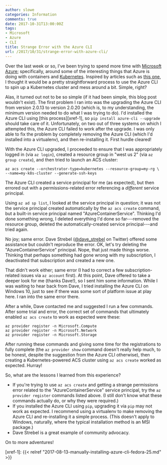 ```yaml
---
author: slowe
categories: Information
comments: true
date: 2017-10-31T13:00:00Z
tags:
- Microsoft
- Azure
- CLI
title: Strange Error with the Azure CLI
url: /2017/10/31/strange-error-with-azure-cli/
---
```


Over the last week or so, I've been trying to spend more time with [Microsoft Azure][link-3]; specifically, around some of the interesting things that Azure is doing with containers and [Kubernetes][link-4]. Inspired by articles such as [this one][link-1], I thought it would be a pretty straightforward process to use the Azure CLI to spin up a Kubernetes cluster and mess around a bit. Simple, right?<!--more-->

Alas, it turned out not to be so simple (if it had been simple, this blog post wouldn't exist). The first problem I ran into was the upgrading the Azure CLI from version 2.0.13 to version 2.0.20 (which is, to my understanding, the minimum version needed to do what I was trying to do). I'd installed the Azure CLI using [this process][xref-1], so `pip install azure-cli --upgrade` should take care of it. Unfortunately, on two out of three systems on which I attempted this, the Azure CLI failed to work after the upgrade. I was only able to fix the problem by completely removing the Azure CLI (which I'd installed into a virtualenv), and then re-installing it. First hurdle cleared!

With the Azure CLI upgraded, I proceeded to ensure that I was appropriately logged in (via `az login`), created a resource group in "west us 2" (via `az group create`), and then tried to launch an ACS cluster:

    az acs create --orchestrator-type=kubernetes --resource-group=my-rg \
    --name=my-k8s-cluster --generate-ssh-keys

The Azure CLI created a service principal for me (as expected), but then errored out with a permissions-related error referencing a _different_ service principal.

Using `az ad sp list`, I looked at the service principal in question; it was not the service principal created automatically by the `az acs create` command, but a built-in service principal named "AzureContainerService". Thinking I'd done something wrong, I deleted everything I'd done so far---removed the resource group, deleted the automatically-created service principal---and tried again.

No joy; same error. Dave Strebel ([@dave_strebel][link-2] on Twitter) offered some assistance but couldn't reproduce the error. OK, let's try deleting the "AzureContainerService" principal. Nope, that just made things worse. Thinking that perhaps something had gone wrong with my subscription, I deactivated that subscription and created a new one.

That didn't work either; same error (I had to correct a few subscription-related issues via `az account` first). At this point, Dave offered to take a deeper look for me (thanks Dave!), so I sent him some information. While I was waiting to hear back from Dave, I tried installing the Azure CLI on Windows 10, just to see if there was some sort of platform issue at play here. I ran into the same error there.

After a while, Dave contacted me and suggested I run a few commands. After some trial and error, the correct set of commands that ultimately enabled `az acs create` to work as expected were these:

    az provider register -n Microsoft.Compute
    az provider register -n Microsoft.Network
    az provider register -n Microsoft.Storage

After running these commands and giving some time for the registrations to fully complete (the `az provider show` command doesn't really help much, to be honest, despite the suggestion from the Azure CLI otherwise), then creating a Kubernetes-powered ACS cluster using `az acs create` worked as expected. Hurray!

So, what are the lessons I learned from this experience?

* If you're trying to use `az acs create` and getting a strange permissions error related to the "AzureContainerService" service principal, try the `az provider register` commands listed above. (I still don't know what these commands actually do, or why they were required.)
* If you installed the Azure CLI using `pip`, upgrading it via `pip` may not work as expected. I recommend using a virtualenv to make removing the Azure CLI and re-installing it a simple process. (This doesn't apply to Windows, naturally, where the typical installation method is an MSI package.)
* Dave Strebel is a great example of community advocacy.

On to more adventures!



[link-1]: http://hypernephelist.com/2017/10/17/getting-started-with-traefik-and-k8s-using-acs.html
[link-2]: https://twitter.com/dave_strebel
[link-3]: https://azure.microsoft.com/en-us/
[link-4]: https://kubernetes.io
[xref-1]: {{< relref "2017-08-13-manually-installing-azure-cli-fedora-25.md" >}}
